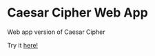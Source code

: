 # Caesar Cipher Web App 

Web app version of Caesar Cipher

Try it [here!](https://secret-sands-76856.herokuapp.com/)
